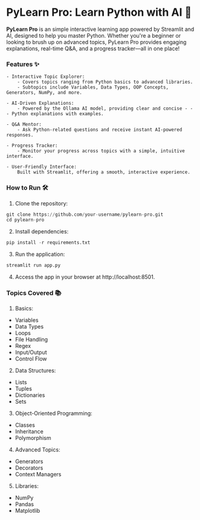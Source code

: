 # PyLearn Pro: Learn Python with AI 🚀

**PyLearn Pro** is an simple interactive learning app powered by Streamlit and AI, designed to help you master Python. Whether you're a beginner or looking to brush up on advanced topics, PyLearn Pro provides engaging explanations, real-time Q&A, and a progress tracker—all in one place!

### Features ✨

    - Interactive Topic Explorer:
        - Covers topics ranging from Python basics to advanced libraries.
        - Subtopics include Variables, Data Types, OOP Concepts, Generators, NumPy, and more.

    - AI-Driven Explanations:
        - Powered by the Ollama AI model, providing clear and concise - - - Python explanations with examples.

    - Q&A Mentor:
        - Ask Python-related questions and receive instant AI-powered responses.

    - Progress Tracker:
        - Monitor your progress across topics with a simple, intuitive interface.

    - User-Friendly Interface:
        Built with Streamlit, offering a smooth, interactive experience.

### How to Run 🛠️
1. Clone the repository:
```python
git clone https://github.com/your-username/pylearn-pro.git
cd pylearn-pro
```
2. Install dependencies:
```python
pip install -r requirements.txt
```
3. Run the application:
```python
streamlit run app.py
````
4. Access the app in your browser at http://localhost:8501.

### Topics Covered 📚

1. Basics:
- Variables
- Data Types
- Loops
- File Handling
- Regex
- Input/Output
- Control Flow

2. Data Structures:
- Lists
- Tuples
- Dictionaries
- Sets

3. Object-Oriented Programming:
- Classes
- Inheritance
- Polymorphism

4. Advanced Topics:
- Generators
- Decorators
- Context Managers

5. Libraries:
- NumPy
- Pandas
- Matplotlib
